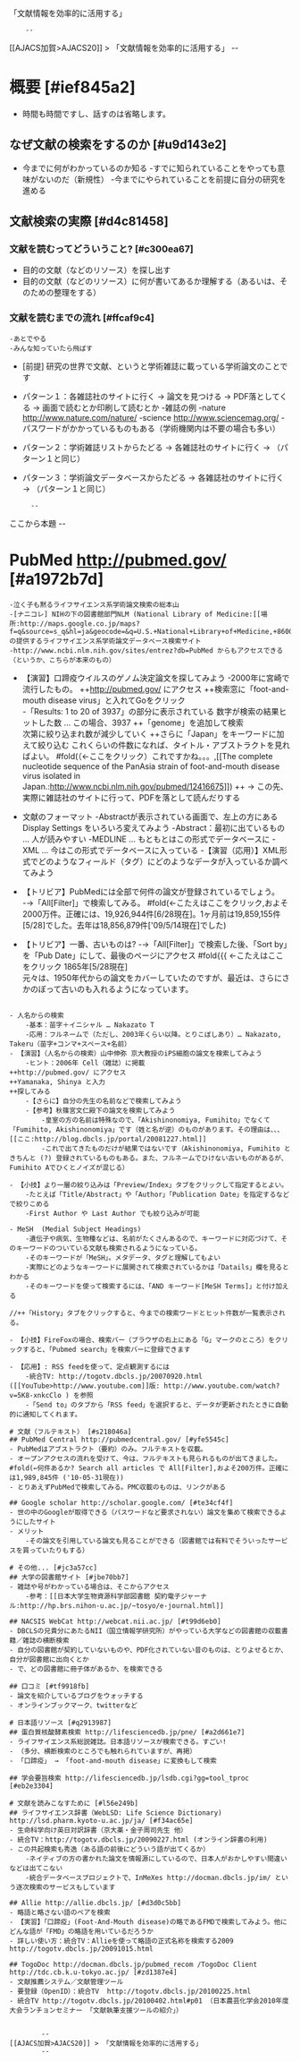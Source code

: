 「文献情報を効率的に活用する」

        --
[[AJACS加賀>AJACS20]] > 「文献情報を効率的に活用する」
        --

# 概要 [#ief845a2]
- 時間も時間ですし、話すのは省略します。
## なぜ文献の検索をするのか [#u9d143e2]
- 今までに何がわかっているのか知る
    -すでに知られていることをやっても意味がないのだ（新規性）
    -今までにやられていることを前提に自分の研究を進める

## 文献検索の実際 [#d4c81458]
### 文献を読むってどういうこと? [#c300ea67]
- 目的の文献（などのリソース）を探し出す
- 目的の文献（などのリソース）に何が書いてあるか理解する（あるいは、そのための整理をする）
### 文献を読むまでの流れ [#ffcaf9c4]
    -あとでやる
    -みんな知っていたら飛ばす
- [前提] 研究の世界で文献、というと学術雑誌に載っている学術論文のことです
- パターン１：各雑誌社のサイトに行く → 論文を見つける → PDF落としてくる → 画面で読むとか印刷して読むとか
    -雑誌の例
        -nature http://www.nature.com/nature/
        -science http://www.sciencemag.org/
        -パスワードがかかっているものもある（学術機関内は不要の場合も多い）
- パターン２：学術雑誌リストからたどる → 各雑誌社のサイトに行く → （パターン１と同じ）
- パターン３：学術論文データベースからたどる → 各雑誌社のサイトに行く → （パターン１と同じ）

        --
ここから本題
        --


# PubMed http://pubmed.gov/ [#a1972b7d]
    -泣く子も黙るライフサイエンス系学術論文検索の総本山
    -[ナニコレ] NIHの下の図書館部門NLM (National Library of Medicine:[[場所:http://maps.google.co.jp/maps?f=q&source=s_q&hl=ja&geocode=&q=U.S.+National+Library+of+Medicine,+8600+Rockville+Pike,+Bethesda,+MD+20894&sll=36.5626,136.362305&sspn=43.597785,76.640625&ie=UTF8&ll=38.995215,-77.096577&spn=5.335735,9.580078&z=7]])の提供するライフサイエンス系学術論文データベース検索サイト
    -http://www.ncbi.nlm.nih.gov/sites/entrez?db=PubMed からもアクセスできる（というか、こちらが本来のもの）

- 【演習】口蹄疫ウイルスのゲノム決定論文を探してみよう
    -2000年に宮崎で流行したもの。
++http://pubmed.gov/ にアクセス
++検索窓に「foot-and-mouth disease virus」と入れてGoをクリック<br>
        -「Results: 1 to 20 of 3937」の部分に表示されている 数字が検索の結果ヒットした数 … この場合、3937
++「genome」を追加して検索<br>
次第に絞り込まれ数が減少していく
++さらに「Japan」をキーワードに加えて絞り込む
これくらいの件数になれば、タイトル・アブストラクトを見ればよい。
#fold(（←ここをクリック）これですかね。。。,[[The complete nucleotide sequence of the PanAsia strain of foot-and-mouth disease virus isolated in Japan.:http://www.ncbi.nlm.nih.gov/pubmed/12416675]])
++ → この先、実際に雑誌社のサイトに行って、PDFを落として読んだりする

- 文献のフォーマット
    -Abstractが表示されている画面で、左上の方にあるDisplay Settings をいろいろ変えてみよう
        -Abstract：最初に出ているもの … 人が読みやすい
        -MEDLINE … もともとはこの形式でデータベースに
        -XML … 今はこの形式でデータベースに入っている
    -【演習（応用）】XML形式でどのようなフィールド（タグ）にどのようなデータが入っているか調べてみよう

- 【トリビア】PubMedには全部で何件の論文が登録されているでしょう。
    -→「All[Filter]」で検索してみる。
#fold(←こたえはここをクリック,およそ2000万件。正確には、19,926,944件[6/28現在]。1ヶ月前は19,859,155件[5/28]でした。去年は18,856,879件['09/5/14現在]でした)
- 【トリビア】一番、古いものは?
    -→「All[Filter]」で検索した後、「Sort by」を「Pub Date」にして、最後のページにアクセス
#fold{{{
←こたえはここをクリック
1865年[5/28現在]<br>
元々は、1950年代からの論文をカバーしていたのですが、最近は、さらにさかのぼって古いのも入れるようになっています。
```

- 人名からの検索
    -基本：苗字＋イニシャル … Nakazato T
    -応用：フルネームで（ただし、2003年くらい以降。とりこぼしあり）… Nakazato, Takeru（苗字+コンマ+スペース+名前）
- 【演習】（人名からの検索）山中伸弥 京大教授のiPS細胞の論文を検索してみよう
    -ヒント：2006年 Cell（雑誌）に掲載
++http://pubmed.gov/ にアクセス
++Yamanaka, Shinya と入力
++探してみる
    -【さらに】自分の先生の名前などで検索してみよう
    -【参考】秋篠宮文仁殿下の論文を検索してみよう
        -皇室の方の名前は特殊なので、「Akishinonomiya, Fumihito」でなくて「Fumihito, Akishinonomiya」です（姓と名が逆）のものがあります。その理由は、、、[[ここ:http://blog.dbcls.jp/portal/20081227.html]]
        -これで出てきたものだけが結果ではないです（Akishinonomiya, Fumihito ときちんと (?) 登録されているものもある。また、フルネームでひけない古いものがあるが、Fumihito Aでひくとノイズが混じる）

- 【小技】より一層の絞り込みは「Preview/Index」タブをクリックして指定するとよい。
    -たとえば「Title/Abstract」や「Author」「Publication Date」を指定するなどで絞りこめる
    -First Author や Last Author でも絞り込みが可能

- MeSH  (Medial Subject Headings)
    -遺伝子や病気、生物種などは、名前がたくさんあるので、キーワードに対応づけて、そのキーワードのついている文献も検索されるようになっている。
    -そのキーワードが「MeSH」。メタデータ、タグと理解してもよい
    -実際にどのようなキーワードに展開されて検索されているかは「Datails」欄を見るとわかる
    -そのキーワードを使って検索するには、「AND キーワード[MeSH Terms]」と付け加える

//++「History」タブをクリックすると、今までの検索ワードとヒット件数が一覧表示される。

- 【小技】FireFoxの場合、検索バー（ブラウザの右上にある「G」マークのところ）をクリックすると、「Pubmed search」を検索バーに登録できます

- 【応用】: RSS feedを使って、定点観測するには
    -統合TV: http://togotv.dbcls.jp/20070920.html ([[YouTube>http://www.youtube.com]]版: http://www.youtube.com/watch?v=5K8-xnkcClo ) を参照
    -「Send to」のタブから「RSS feed」を選択すると、データが更新されたときに自動的に通知してくれます。

# 文献（フルテキスト） [#s218046a]
## PubMed Central http://pubmedcentral.gov/ [#yfe5545c]
- PubMedはアブストラクト（要約）のみ。フルテキストを収載。
- オープンアクセスの流れを受けて、今は、フルテキストも見られるものが出てきました。
#fold(←何件あるか? Search all articles で All[Filter],およそ200万件。正確には1,989,845件 ('10-05-31現在))
- とりあえずPubMedで検索してみる。PMC収載のものは、リンクがある

## Google scholar http://scholar.google.com/ [#te34cf4f]
- 世の中のGoogleが取得できる（パスワードなど要求されない）論文を集めて検索できるようにしたサイト
- メリット
    -その論文を引用している論文も見ることができる（図書館では有料でそういったサービスを買っていたりもする）

# その他... [#jc3a57cc]
## 大学の図書館サイト [#jbe70bb7]
- 雑誌や号がわかっている場合は、そこからアクセス
    -参考：[[日本大学生物資源科学部図書館 契約電子ジャーナル:http://hp.brs.nihon-u.ac.jp/~tosyo/e-journal.html]]

## NACSIS WebCat http://webcat.nii.ac.jp/ [#t99d6eb0]
- DBCLSの兄貴分にあたるNII（国立情報学研究所）がやっている大学などの図書館の収載書籍／雑誌の横断検索
- 自分の図書館が契約していないものや、PDF化されていない昔のものは、とりよせるとか、自分が図書館に出向くとか
- で、どの図書館に冊子体があるか、を検索できる

## 口コミ [#tf9918fb]
- 論文を紹介しているブログをウォッチする
- オンラインブックマーク、twitterなど

# 日本語リソース [#q2913987]
## 蛋白質核酸酵素検索 http://lifesciencedb.jp/pne/ [#a2d661e7]
- ライフサイエンス系総説雑誌。日本語リソースが検索できる。すごい!
- （多分、横断検索のところでも触れられていますが、再掲）
- 「口蹄疫」 → 「foot-and-mouth disease」に変換もして検索

## 学会要旨検索 http://lifesciencedb.jp/lsdb.cgi?gg=tool_tproc [#eb2e3304]

# 文献を読みこなすために [#l56e249b]
## ライフサイエンス辞書（WebLSD: Life Science Dictionary)  http://lsd.pharm.kyoto-u.ac.jp/ja/ [#f34ac65e]
- 生命科学向け英日対訳辞書（京大薬・金子周司先生 他）
- 統合TV：http://togotv.dbcls.jp/20090227.html (オンライン辞書の利用)
- この共起検索も秀逸（ある語の前後にどういう語が出てくるか）
    -ネイティブの方の書かれた論文を情報源にしているので、日本人がおかしやすい間違いなどは出てこない
    -統合データベースプロジェクトで、InMeXes http://docman.dbcls.jp/im/ という逐次検索のサービスもしています

## Allie http://allie.dbcls.jp/ [#d3d0c5bb]
- 略語と略さない語のペアを検索
- 【実習】「口蹄疫」(Foot-And-Mouth disease)の略であるFMDで検索してみよう。他にどんな語が「FMD」の略語を用いているだろうか
- 詳しい使い方：統合TV：Allieを使って略語の正式名称を検索する2009 http://togotv.dbcls.jp/20091015.html

## TogoDoc http://docman.dbcls.jp/pubmed_recom /TogoDoc Client http://tdc.cb.k.u-tokyo.ac.jp/ [#zd1387e4]
- 文献推薦システム／文献管理ツール
- 要登録（OpenID）：統合TV  http://togotv.dbcls.jp/20100225.html
- 統合TV http://togotv.dbcls.jp/20100402.html#p01 （日本農芸化学会2010年度大会ランチョンセミナー 「文献執筆支援ツールの紹介」）


        --
[[AJACS加賀>AJACS20]] > 「文献情報を効率的に活用する」
        --
